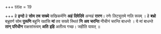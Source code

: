 +++
title = 19

+++
हे **इन्दो** हे **सोम** **तव** **सख्ये** सखिकर्मणि **अहं** **दिवेदिवे** अन्वहं **रारण**। रणेः लिट्युत्तमे णलि रूपम् । हे **बभ्रो** बभ्रुवर्ण सोम **पुरूणि** बहूनि रक्षांसि **मां** तव सख्ये स्थितं **नि** **अव** **चरन्ति** नीचीनं चरन्ति बाधन्ते । ये मां बाधन्ते **तान्** **परिधीन** राक्षसांस्त्वम् **अति** **इहि** अतीत्य गच्छ। जहीति यावत् ॥